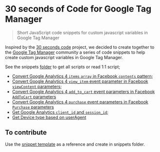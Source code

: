 # 30 seconds of Code for Google Tag Manager

> Short JavaScript code snippets for custom javascript variables in Google Tag Manager

Inspired by the [30 seconds code](https://github.com/30-seconds/30-seconds-of-code) project, we decided to create together to the [Google Tag Manager](https://tagmanager.google.com/) community a series of code snippets to help create custom javascript variables in Google Tag Manager.

See the snippets [folder](https://github.com/lucianfialhobp/30-seconds-gtm/tree/main/snippets) to get all scripts or read 1:1 script;

- [Convert Google Analytics 4 `items` `array` in Facebook `contents` pattern](https://github.com/lucianfialho/30-seconds-gtm/blob/main/snippets/convertGa4ItemsToFacebookPixelContents.md);
- [Convert Google Analytics 4 `view_item` event parameter in Facebook `viewContent` parameters](https://github.com/lucianfialho/30-seconds-gtm/blob/main/snippets/convertViewItemGa4ToViewContentFacebook.md);
- [Convert Google Analytics 4 `add_to_cart` event parameters in Facebook `AddToCart` parameters](https://github.com/lucianfialho/30-seconds-gtm/blob/main/snippets/convertGa4AddToCartToFacebookAddToCart.md)
- [Convert Google Analytics 4 `purchase` event parameters in Facebook `Purchase` parameters](https://github.com/lucianfialho/30-seconds-gtm/blob/main/snippets/convertGa4PurchaseToFacebookPurchase.md)
- [Get Google Analytics `client_id` and `session_id`](https://github.com/lucianfialho/30-seconds-gtm/blob/main/snippets/getGa4ClientIdAndSessionId.md);
- [Get Device type based on userAgent](https://github.com/lucianfialho/30-seconds-gtm/blob/main/snippets/getDeviceType.md)

## To contribute

Use the [snippet template](https://github.com/lucianfialhobp/30-seconds-gtm/tree/main/snippet-template.md) as a reference and create in snippets folder.
